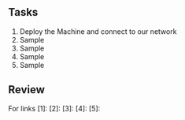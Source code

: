 #
####
####

## Tasks
1. Deploy the Machine and connect to our network
2. Sample
3. Sample
4. Sample
5. Sample

## Review

For links
[1]:
[2]:
[3]:
[4]:
[5]:
